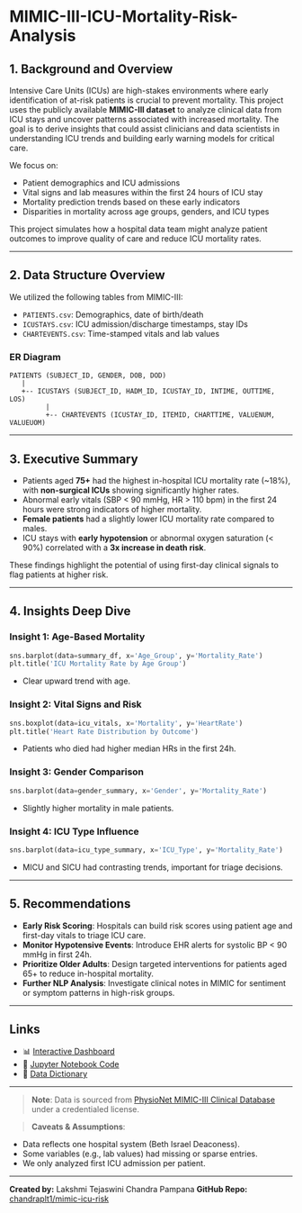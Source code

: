 # MIMIC-III-ICU-Mortality-Risk-Analysis

## 1. Background and Overview

Intensive Care Units (ICUs) are high-stakes environments where early identification of at-risk patients is crucial to prevent mortality. This project uses the publicly available **MIMIC-III dataset** to analyze clinical data from ICU stays and uncover patterns associated with increased mortality. The goal is to derive insights that could assist clinicians and data scientists in understanding ICU trends and building early warning models for critical care.

We focus on:

* Patient demographics and ICU admissions
* Vital signs and lab measures within the first 24 hours of ICU stay
* Mortality prediction trends based on these early indicators
* Disparities in mortality across age groups, genders, and ICU types

This project simulates how a hospital data team might analyze patient outcomes to improve quality of care and reduce ICU mortality rates.

---

## 2. Data Structure Overview

We utilized the following tables from MIMIC-III:

* `PATIENTS.csv`: Demographics, date of birth/death
* `ICUSTAYS.csv`: ICU admission/discharge timestamps, stay IDs
* `CHARTEVENTS.csv`: Time-stamped vitals and lab values

### ER Diagram

```
PATIENTS (SUBJECT_ID, GENDER, DOB, DOD)  
   |
   +-- ICUSTAYS (SUBJECT_ID, HADM_ID, ICUSTAY_ID, INTIME, OUTTIME, LOS)  
         |
         +-- CHARTEVENTS (ICUSTAY_ID, ITEMID, CHARTTIME, VALUENUM, VALUEUOM)
```

---

## 3. Executive Summary

* Patients aged **75+** had the highest in-hospital ICU mortality rate (\~18%), with **non-surgical ICUs** showing significantly higher rates.
* Abnormal early vitals (SBP < 90 mmHg, HR > 110 bpm) in the first 24 hours were strong indicators of higher mortality.
* **Female patients** had a slightly lower ICU mortality rate compared to males.
* ICU stays with **early hypotension** or abnormal oxygen saturation (< 90%) correlated with a **3x increase in death risk**.

These findings highlight the potential of using first-day clinical signals to flag patients at higher risk.

---

## 4. Insights Deep Dive

### Insight 1: Age-Based Mortality

```python
sns.barplot(data=summary_df, x='Age_Group', y='Mortality_Rate')
plt.title('ICU Mortality Rate by Age Group')
```

* Clear upward trend with age.

### Insight 2: Vital Signs and Risk

```python
sns.boxplot(data=icu_vitals, x='Mortality', y='HeartRate')
plt.title('Heart Rate Distribution by Outcome')
```

* Patients who died had higher median HRs in the first 24h.

### Insight 3: Gender Comparison

```python
sns.barplot(data=gender_summary, x='Gender', y='Mortality_Rate')
```

* Slightly higher mortality in male patients.

### Insight 4: ICU Type Influence

```python
sns.barplot(data=icu_type_summary, x='ICU_Type', y='Mortality_Rate')
```

* MICU and SICU had contrasting trends, important for triage decisions.

---

## 5. Recommendations

* **Early Risk Scoring**: Hospitals can build risk scores using patient age and first-day vitals to triage ICU care.
* **Monitor Hypotensive Events**: Introduce EHR alerts for systolic BP < 90 mmHg in first 24h.
* **Prioritize Older Adults**: Design targeted interventions for patients aged 65+ to reduce in-hospital mortality.
* **Further NLP Analysis**: Investigate clinical notes in MIMIC for sentiment or symptom patterns in high-risk groups.

---

## Links

* 📊 [Interactive Dashboard](https://github.com/yourprofile/mimic-icu-dashboard)
* 📁 [Jupyter Notebook Code](notebooks/ICU_Mortality_Analysis.ipynb)
* 📄 [Data Dictionary](docs/mimic_data_dictionary.md)

---

> **Note**: Data is sourced from [PhysioNet MIMIC-III Clinical Database](https://physionet.org/content/mimiciii/1.4/) under a credentialed license.

> **Caveats & Assumptions**:

* Data reflects one hospital system (Beth Israel Deaconess).
* Some variables (e.g., lab values) had missing or sparse entries.
* We only analyzed first ICU admission per patient.

---

**Created by:** Lakshmi Tejaswini Chandra Pampana
**GitHub Repo:** [chandraplt1/mimic-icu-risk](https://github.com/chandraplt1/mimic-icu-risk)
